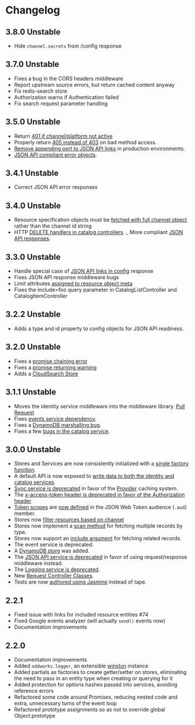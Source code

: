 # Changelog

## 3.8.0 Unstable
- Hide `channel.secrets` from /config response

## 3.7.0 Unstable
- Fixes a bug in the CORS headers middleware
- Report upstream source errors, but return cached content anyway
- Fix redis-search store
- Authorization warns if Authentication failed
- Fix search request parameter handling

## 3.5.0 Unstable
- Return [401 if channel/platform not active](https://github.com/oddnetworks/oddworks/pull/115)
- Properly return [405 instead of 403](https://github.com/oddnetworks/oddworks/pull/116) on bad method access.
- [Remove appending port to JSON API links](https://github.com/oddnetworks/oddworks/pull/117) in production environments.
- [JSON API compliant error objects](https://github.com/oddnetworks/oddworks/pull/120).

## 3.4.1 Unstable

- Correct JSON API error responses

## 3.4.0 Unstable

- Resource specification objects must be [fetched with full channel object](https://github.com/oddnetworks/oddworks/pull/109) rather than the channel id string
- HTTP [DELETE handlers in catalog controllers](https://github.com/oddnetworks/oddworks/pull/111).
_ More compliant [JSON API responses](https://github.com/oddnetworks/oddworks/pull/112).

## 3.3.0 Unstable

- Handle special case of [JSON API links in config](https://github.com/oddnetworks/oddworks/commit/f67ae7f61010d740099d26909e1b78bd6449b218) response
- Fixes JSON API response middleware bugs
- Limit attributes [assigned to resource object meta](https://github.com/oddnetworks/oddworks/commit/12c113766e3e2433235e5c03d73dc94e9567ffe5)
- Fixes the include=foo query parameter in CatalogListController and CatalogItemController

## 3.2.2 Unstable

- Adds a type and id property to config objects for JSON API readiness.

## 3.2.0 Unstable

- Fixes a [promise chaining error](https://github.com/oddnetworks/oddworks/pull/100/commits/8e156a8497231aad74fea35ce2d92af01ae955c3)
- Fixes a [promise returning warning](https://github.com/oddnetworks/oddworks/pull/100/commits/525e25bef8f3ea8451ec2926d57bb834c9bb1e6e)
- Adds a [CloudSearch Store](https://github.com/oddnetworks/oddworks/pull/100/commits/5163b532668417d2d88491c37e0ac4cca9edadf8)

## 3.1.1 Unstable

- Moves the identity service middleware into the middleware library. [Pull Request](https://github.com/oddnetworks/oddworks/pull/97)
- Fixes [events service dependency](https://github.com/oddnetworks/oddworks/pull/98).
- Fixes a [DynamoDB marshalling bug](https://github.com/oddnetworks/oddworks/pull/96/commits/45bd9d13c7e90acc8f770196412729f006a2c1e1).
- Fixes a few [bugs in the catalog service](https://github.com/oddnetworks/oddworks/commit/05d414ccc64e6d5d10f8b94fc13070f941a3ae12).

## 3.0.0 Unstable

- Stores and Services are now consistently initialized with a [single factory function](https://github.com/oddnetworks/oddworks/issues/89).
- A default API is now exposed to [write data to both the identity and catalog services](https://github.com/oddnetworks/oddworks/blob/master/lib/services/identity/README.md#authentication).
- [Sync service is deprecated](https://github.com/oddnetworks/oddworks/issues/39) in favor of the [Provider](https://github.com/oddnetworks/oddworks/tree/master/lib/services/catalog#providers-and-specs) caching system.
- The [x-access-token header is deprecated in favor of the Authorization header](https://github.com/oddnetworks/oddworks/issues/83)
- [Token scopes](https://github.com/oddnetworks/oddworks/issues/45) are [now defined](https://github.com/oddnetworks/oddworks/blob/master/lib/services/identity/README.md#authentication) in the JSON Web Token audience (`.aud`) member.
- Stores now [filter resources based on channel](https://github.com/oddnetworks/oddworks/issues/60)
- Stores now implement a [scan method](https://github.com/oddnetworks/oddworks/issues/88) for fetching multiple records by type.
- Stores now support an [include argument](https://github.com/oddnetworks/oddworks/issues/90) for fetching related records.
- The event service is deprecated.
- A [DynamoDB store](https://github.com/oddnetworks/oddworks/issues/82) was added.
- The [JSON API service is deprecated](https://github.com/oddnetworks/oddworks/issues/91) in favor of using request/response middleware instead.
- The [Logging service is deprecated](https://github.com/oddnetworks/oddworks/issues/94).
- New [Request Controller Classes](https://github.com/oddnetworks/oddworks/issues/92).
- Tests are now [authored using Jasmine](https://github.com/oddnetworks/oddworks/issues/87) instead of tape.

## 2.2.1

- Fixed issue with links for included resource entities #74
- Fixed Google events analyzer (will actually `send()` events now)
- Documentation improvements

## 2.2.0

- Documentation improvements
- Added `oddworks.logger`, an extensible [winston](https://www.npmjs.com/package/winston) instance
- Added partials as factories to create getter/setter on stores, eliminating the need to pass in an entity type when creating or querying for it
- Added protection for options hashes passed into services, avoiding reference errors
- Refactored some code around Promises, reducing nested code and extra, unnecessary turns of the event loop
- Refactored prototype assignments so as not to override global Object.prototype
